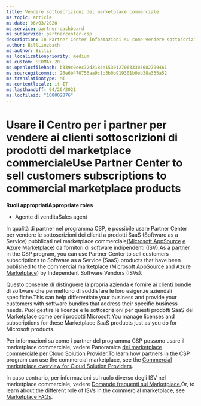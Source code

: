 ```yaml
---
title: Vendere sottoscrizioni del marketplace commerciale
ms.topic: article
ms.date: 06/03/2020
ms.service: partner-dashboard
ms.subservice: partnercenter-csp
description: In Partner Center informazioni su come vendere sottoscrizioni dei clienti a prodotti SaaS pubblicati nel marketplace commerciale da fornitori di software indipendenti (ISV).
author: BillLinzbach
ms.author: BillLi
ms.localizationpriority: medium
ms.custom: SEOMAY.20
ms.openlocfilehash: b339c0eec72d2184e15301270633305682799461
ms.sourcegitcommit: 26e6b470756aa9c1b3b0b919301b0eb38a335a52
ms.translationtype: MT
ms.contentlocale: it-IT
ms.lasthandoff: 04/26/2021
ms.locfileid: "108002876"
---
```

# <a name="use-partner-center-to-sell-customers-subscriptions-to-commercial-marketplace-products"></a><span data-ttu-id="7422e-103">Usare il Centro per i partner per vendere ai clienti sottoscrizioni di prodotti del marketplace commerciale</span><span class="sxs-lookup"><span data-stu-id="7422e-103">Use Partner Center to sell customers subscriptions to commercial marketplace products</span></span>

<span data-ttu-id="7422e-104">**Ruoli appropriati**</span><span class="sxs-lookup"><span data-stu-id="7422e-104">**Appropriate roles**</span></span>

- <span data-ttu-id="7422e-105">Agente di vendita</span><span class="sxs-lookup"><span data-stu-id="7422e-105">Sales agent</span></span>

<span data-ttu-id="7422e-106">In qualità di partner nel programma CSP, è possibile usare Partner Center per vendere le sottoscrizioni dei clienti a prodotti SaaS (Software as a Service) pubblicati nel marketplace commerciale[(Microsoft AppSource](https://appsource.microsoft.com/) [e Azure Marketplace](https://azuremarketplace.microsoft.com/)) da fornitori di software indipendenti (ISV).</span><span class="sxs-lookup"><span data-stu-id="7422e-106">As a partner in the CSP program, you can use Partner Center to sell customers subscriptions to Software as a Service (SaaS) products that have been published to the commercial marketplace ([Microsoft AppSource](https://appsource.microsoft.com/) and [Azure Marketplace](https://azuremarketplace.microsoft.com/)) by Independent Software Vendors (ISVs).</span></span>

<span data-ttu-id="7422e-107">Questo consente di distinguere la propria azienda e fornire ai clienti bundle di software che permettono di soddisfare le loro esigenze aziendali specifiche.</span><span class="sxs-lookup"><span data-stu-id="7422e-107">This can help differentiate your business and provide your customers with software bundles that address their specific business needs.</span></span> <span data-ttu-id="7422e-108">Puoi gestire le licenze e le sottoscrizioni per questi prodotti SaaS del Marketplace come per i prodotti Microsoft.</span><span class="sxs-lookup"><span data-stu-id="7422e-108">You manage licenses and subscriptions for these Marketplace SaaS products just as you do for Microsoft products.</span></span>

<span data-ttu-id="7422e-109">Per informazioni su come i partner del programma CSP possono usare il marketplace commerciale, vedere Panoramica [del marketplace commerciale per Cloud Solution Provider.](csp-commercial-marketplace-overview.md)</span><span class="sxs-lookup"><span data-stu-id="7422e-109">To learn how partners in the CSP program can use the commercial marketplace, see the [Commercial marketplace overview for Cloud Solution Providers](csp-commercial-marketplace-overview.md).</span></span>

<span data-ttu-id="7422e-110">In caso contrario, per informazioni sul ruolo diverso degli ISV nel marketplace commerciale, vedere [Domande frequenti sul Marketplace.](/azure/marketplace/marketplace-faq-publisher-guide)</span><span class="sxs-lookup"><span data-stu-id="7422e-110">Or, to learn about the different role of ISVs in the commercial marketplace, see [Marketplace FAQs](/azure/marketplace/marketplace-faq-publisher-guide).</span></span>